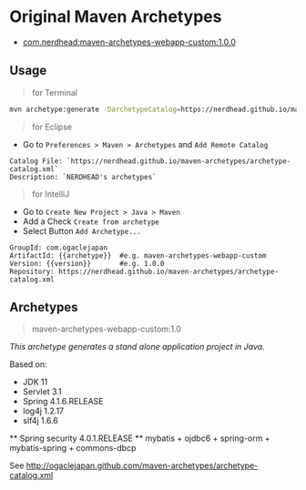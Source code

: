 Original Maven Archetypes
==========================

* [com.nerdhead:maven-archetypes-webapp-custom:1.0.0](#maven-archetypes-webapp-custom)

## Usage

> for Terminal

```bash
mvn archetype:generate -DarchetypeCatalog=https://nerdhead.github.io/maven-archetypes/archetype-catalog.xml
```

> for Eclipse

* Go to `Preferences > Maven > Archetypes` and `Add Remote Catalog`

```
Catalog File: `https://nerdhead.github.io/maven-archetypes/archetype-catalog.xml`   
Description: `NERDHEAD's archetypes`
```

> for IntelliJ

* Go to `Create New Project > Java > Maven`
* Add a Check `Create from archetype`
* Select Button `Add Archetype...`

```
GroupId: com.ogaclejapan
ArtifactId: {{archetype}}  #e.g. maven-archetypes-webapp-custom
Version: {{version}}       #e.g. 1.0.0
Repository: https://nerdhead.github.io/maven-archetypes/archetype-catalog.xml
```

## Archetypes

> maven-archetypes-webapp-custom:1.0

_This archetype generates a stand alone application project in Java._

Based on:
* JDK 11
* Servlet 3.1
* Spring 4.1.6.RELEASE
* log4j 1.2.17
* slf4j 1.6.6

** Spring security 4.0.1.RELEASE
** mybatis + ojdbc6 + spring-orm + mybatis-spring + commons-dbcp

See http://ogaclejapan.github.com/maven-archetypes/archetype-catalog.xml

